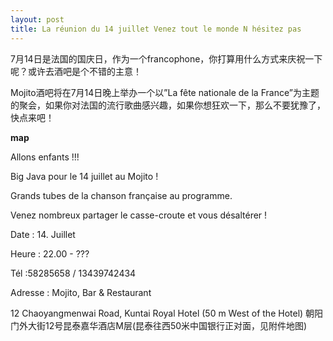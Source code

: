 ```yaml
---
layout: post
title: La réunion du 14 juillet Venez tout le monde N hésitez pas
---
```


7月14日是法国的国庆日，作为一个francophone，你打算用什么方式来庆祝一下呢？或许去酒吧是个不错的主意！

Mojito酒吧将在7月14日晚上举办一个以”La fête nationale de la France”为主题的聚会，如果你对法国的流行歌曲感兴趣，如果你想狂欢一下，那么不要犹豫了，快点来吧！

[](/node/94)**map**

Allons enfants !!!

Big Java pour le 14 juillet au Mojito !

Grands tubes de la chanson française au programme.

Venez nombreux partager le casse-croute et vous désaltérer !

Date : 14. Juillet

Heure : 22.00 - ???

Tél :58285658 / 13439742434

Adresse : Mojito, Bar & Restaurant

12 Chaoyangmenwai Road, Kuntai Royal Hotel (50 m West of the Hotel) 朝阳门外大街12号昆泰嘉华酒店M层(昆泰往西50米中国银行正对面，见附件地图)
